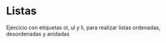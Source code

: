 # Listas
Ejercicio con etiquetas ol, ul y li, para realizar listas ordenadas, desordenadas y anidadas
